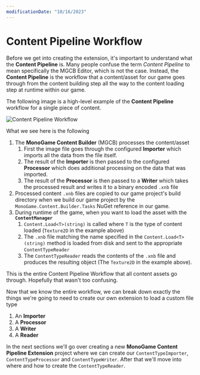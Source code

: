 ```yaml
---
modificationDate: "10/16/2023"
---
```


# Content Pipeline Workflow

Before we get into creating the extension, it's important to understand what the **Content Pipeline** is.  Many people confuse the term *Content Pipeline* to mean specifically the MGCB Editor, which is not the case.  Instead, the **Content Pipeline** is the workflow that a content/asset for our game goes through from the content building step all the way to the content loading step at runtime within our game.

The following image is a high-level example of the **Content Pipeline** workflow for a single piece of content.

![Content Pipeline Workflow](~/images/tutorials/monogame-tutorials/content-pipeline-extension/content-pipeline-workflow.png)



What we see here is the following
1. The **MonoGame Content Builder** (MGCB) processes the content/asset
    1. First the image file goes through the configured **Importer** which imports all the data from the file itself.
    2. The result of the **Importer** is then passed to the configured **Processor** which does additional processing on the data that was imported.
    3. The result of the **Processor** is then passed to a **Writer** which takes the processed result and writes it to a binary encoded `.xnb` file
2. Processed content `.xnb` files are copied to our game project's build directory when we build our game project by the `MonoGame.Content.Builder.Tasks` NuGet reference in our game.
3. During runtime of the game, when you want to load the asset with the **`ContentManager`**
    1. `Content.Load<T>(string)` is called where `T` is the type of content loaded (`Texture2D` in the example above)
    2. The `.xnb` file matching the name specified in the `Content.Load<T>(string)` method is loaded from disk and sent to the appropriate `ContentTypeReader`
    3. The `ContentTypeReader` reads the contents of the `.xnb` file and produces the resulting object (The `Texture2D` in the example above).

This is the entire Content Pipeline Workflow that all content assets go through.  Hopefully that wasn't too confusing.

Now that we know the entire workflow, we can break down exactly the things we're going to need to create our own extension to load a custom file type

1. An **Importer**
2. A **Processor**
3. A **Writer**
4. A **Reader**

In the next sections we'll go over creating a new **MonoGame Content Pipeline Extension** project where we can create our `ContentTypeImporter`, `ContentTypeProcessor` and `ContentTypeWriter`.  After that we'll move into where and how to create the `ContentTypeReader`.